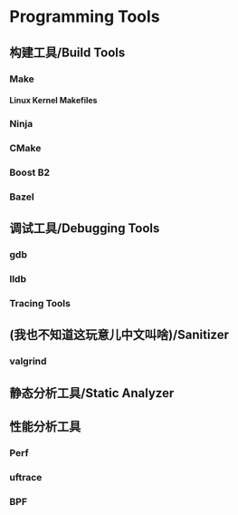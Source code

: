 # Programming Tools

## 构建工具/Build Tools

### Make
#### Linux Kernel Makefiles
### Ninja
### CMake
### Boost B2
### Bazel

## 调试工具/Debugging Tools

### gdb
### lldb
### Tracing Tools

## (我也不知道这玩意儿中文叫啥)/Sanitizer
### valgrind

## 静态分析工具/Static Analyzer

## 性能分析工具
### Perf
### uftrace
### BPF
